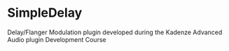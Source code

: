 # SimpleDelay
Delay/Flanger Modulation plugin developed during the Kadenze Advanced Audio plugin Development Course

